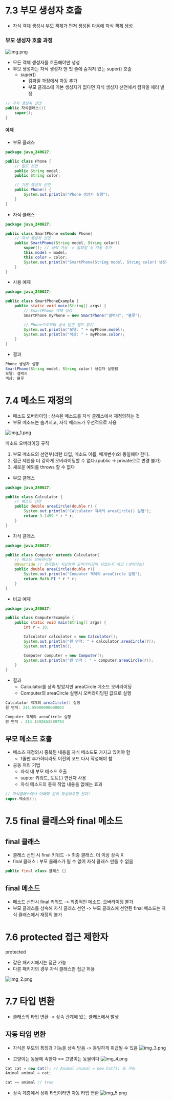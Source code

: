 # 7.3 부모 생성자 호출
- 자식 객체 생성시 부모 객체가 먼저 생성된 다음에 자식 객체 생성

### 부모 생성자 호출 과정
![img.png](img.png)  
- 모든 객체 생성자를 호출해야만 생성
- 부모 생성자는 자식 생성자 맨 첫 줄에 숨겨져 있는 super() 호출
  - super()
    - 컴파일 과정에서 자동 추가
    - 부모 클래스에 기본 생성자가 없다면 자식 생성자 선언에서 컴파일 에러 발생

```java
// 자식 생성자 선언
public 자식클래스(){
    super();
}
```

#### 예제
- 부모 클래스
```java
package java_240627;

public class Phone {
    // 필드 선언
    public String model;
    public String color;

    // 기본 생성자 선언
    public Phone() {
        System.out.println("Phone 생성자 실행");
    }
}

```

- 자식 클래스
```java
package java_240627;

public class SmartPhone extends Phone{
    // 자식 생성자 선언
    public SmartPhone(String model, String color){
        super(); // 생략 가능 -> 컴파일 시 자동 추가
        this.model = model;
        this.color = color;
        System.out.println("SmartPhone(String model, String color) 생성자 실행됌");
    }
}
```

- 사용 예제
```java
package java_240627;

public class SmartPhoneExample {
    public static void main(String[] args) {
        // SmartPhone 객체 생성
        SmartPhone myPhone = new SmartPhone("갤럭시", "블루");

        // Phone으로부터 상속 받은 필드 읽기
        System.out.println("모델: " + myPhone.model);
        System.out.println("색상: " + myPhone.color);
    }
}

```

- 결과
```java
Phone 생성자 실행
SmartPhone(String model, String color) 생성자 실행됌
모델: 갤럭시
색상: 블루
```

# 7.4 메소드 재정의
- 매소드 오버라이딩 : 상속된 메소드를 자식 클래스에서 재정의하는 것
- 부모 메소드는 숨겨지고, 자식 메소드가 우선적으로 사용

![img_1.png](img_1.png)

메소드 오버라이딩 규칙  
1. 부모 메소드의 선언부(리턴 타입, 메소드 이름, 매개변수)와 동일해야 한다.
2. 접근 제한을 더 강하게 오버라이딩할 수 없다.(public -> private으로 변경 불가)
3. 새로운 예외를 throws 할 수 없다

- 부모 클래스
```java
package java_240627;

public class Calculator {
    // 메소드 선언
    public double areaCircle(double r) {
        System.out.println("Calculator 객체의 areaCircle() 실행");
        return 3.1459 * r * r;
    }
}

```

- 자식 클래스
```java
package java_240627;

public class Computer extends Calculator{
    // 메소드 오버라이딩
    @Override // 컴파일시 저오학히 오버라이딩이 되었는지 체크 (생략가능)
    public double areaCircle(double r){
        System.out.println("Computer 객체의 areaCircle 실행");
        return Math.PI * r * r;
    }
}

```
- 비교 예제
```java
package java_240627;

public class ComputerExample {
    public static void main(String[] args) {
        int r = 10;

        Calculator calculator = new Calculator();
        System.out.println("원 면적: " + calculator.areaCircle(r));
        System.out.println();

        Computer computer = new Computer();
        System.out.println("원 면적 : " + computer.areaCircle(r));
    }
}

```

- 결과
  - Calculator를 상속 받았지만 areaCircle 메소드 오버라이딩
  - Computer의 areaCircle 실행시 오버라이딩된 값으로 실행
```java
Calculator 객체의 areaCircle() 실행
원 면적: 314.59000000000003

Computer 객체의 areaCircle 실행
원 면적 : 314.1592653589793
```

## 부모 메소드 호출
- 메소즈 재정의시 중복된 내용을 자식 메소드도 가지고 있어야 함
  - 1줄만 추가하더라도 이전의 코드 다시 작성해야 함
- 공동 처리 기법 
  - 자식 내 부모 메소드 호출
  - supter 키워드, 도트(.) 연산자 사용
  - 자식 메소드의 중복 작업 내용을 없애는 효과
```java
// 자식클래스에서 아래와 같이 작성해주면 된다!
super.메소드();
```

# 7.5 final 클래스와 final 메소드
## final 클래스
- 클래스 선언 시 final 키워드 -> 최종 클래스. 더 이상 상속 X
- final 클래스 : 부모 클래스가 될 수 없어 자식 클래스 만들 수 없음

```java
public final class 클래스 {}
```

## final 메소드
- 메소드 선언시 final 키워드 -> 최종적인 메소드. 오버라이딩 불가
- 부모 클래스를 상속해 자식 클래스 선언 -> 부모 클래스에 선언된 final 메소드는 자식 클래스에서 재정의 불가


# 7.6 protected 접근 제한자
protected   
- 같은 패키지에서는 접근 가능
- 다른 패키지의 경우 자식 클래스만 접근 허용

![img_2.png](img_2.png)

# 7.7 타입 변환
- 클래스의 타입 변환 -> 상속 관계에 있는 클래스에서 발생

## 자동 타입 변환
- 자식은 부모의 특징과 기능을 상속 받음 -> 동일하게 취급될 수 있음
![img_3.png](img_3.png)

- 고양이는 동물에 속한다 == 고양이는 동물이다
![img_4.png](img_4.png)

```java
Cat cat = new Cat(); // Animal animal = new Cat(); 도 가능
Animal animal = cat;

cat == animal // true
```

- 상속 계층에서 상위 타입이라면 자동 타입 변환
![img_5.png](img_5.png)